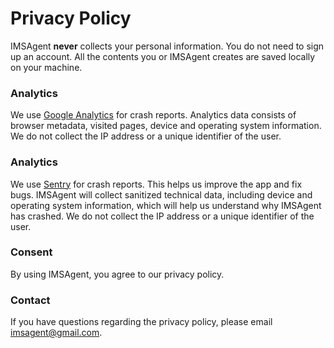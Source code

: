 # Privacy Policy

IMSAgent **never** collects your personal information. You do not need to sign up an account. All the contents you or IMSAgent creates are saved locally on your machine.

### Analytics

We use [Google Analytics](https://policies.google.com/privacy) for crash reports. Analytics data consists of browser metadata, visited pages, device and operating system information. We do not collect the IP address or a unique identifier of the user.

### Analytics

We use [Sentry](https://sentry.io/privacy/) for crash reports. This helps us improve the app and fix bugs. IMSAgent
will collect sanitized technical data, including device and operating system information, which will help us understand why IMSAgent has crashed. We do not collect the IP address or a unique identifier of the user.

### Consent

By using IMSAgent, you agree to our privacy policy.

### Contact

If you have questions regarding the privacy policy, please email <imsagent@gmail.com>.
